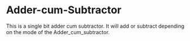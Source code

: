 # Adder-cum-Subtractor
This is a single bit adder cum subtractor. It will add or subtract depending on the mode of the Adder_cum_subtractor.
